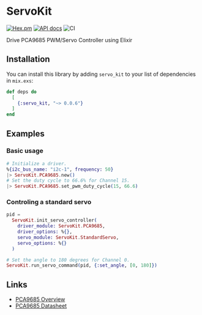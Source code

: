 # ServoKit

[![Hex.pm](https://img.shields.io/hexpm/v/servo_kit.svg)](https://hex.pm/packages/servo_kit)
[![API docs](https://img.shields.io/hexpm/v/servo_kit.svg?label=hexdocs)](https://hexdocs.pm/servo_kit)
![CI](https://github.com/mnishiguchi/pca9685/workflows/CI/badge.svg)

Drive PCA9685 PWM/Servo Controller using Elixir

## Installation

You can install this library by adding `servo_kit` to your list of dependencies in `mix.exs`:

```elixir
def deps do
  [
    {:servo_kit, "~> 0.0.6"}
  ]
end
```

## Examples

### Basic usage

```elixir
# Initialize a driver.
%{i2c_bus_name: "i2c-1", frequency: 50}
|> ServoKit.PCA9685.new()
# Set the duty cycle to 66.6% for Channel 15.
|> ServoKit.PCA9685.set_pwm_duty_cycle(15, 66.6)
```

### Controling a standard servo

```elixir
pid =
  ServoKit.init_servo_controller(
    driver_module: ServoKit.PCA9685,
    driver_options: %{},
    servo_module: ServoKit.StandardServo,
    servo_options: %{}
  )

# Set the angle to 180 degrees for Channel 0.
ServoKit.run_servo_command(pid, {:set_angle, [0, 180]})
```

## Links

- [PCA9685 Overview](https://www.nxp.com/products/power-management/lighting-driver-and-controller-ics/ic-led-controllers/16-channel-12-bit-pwm-fm-plus-ic-bus-led-controller:PCA9685)
- [PCA9685 Datasheet](https://cdn-shop.adafruit.com/datasheets/PCA9685.pdf)
